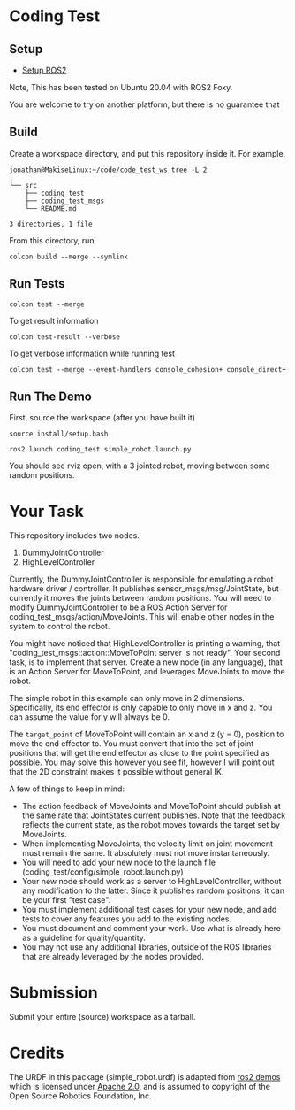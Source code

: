 # Coding Test

## Setup

- [Setup ROS2](https://index.ros.org/doc/ros2/Installation/Foxy/)

Note, This has been tested on Ubuntu 20.04 with ROS2 Foxy.

You are welcome to try on another platform, but there is no guarantee that 

## Build

Create a workspace directory, and put this repository inside it.
For example,

```
jonathan@MakiseLinux:~/code/code_test_ws tree -L 2
.
└── src
    ├── coding_test
    ├── coding_test_msgs
    └── README.md

3 directories, 1 file
```

From this directory, run

`colcon build --merge --symlink`

## Run Tests

`colcon test --merge`

To get result information

`colcon test-result --verbose`

To get verbose information while running test

`colcon test --merge --event-handlers console_cohesion+ console_direct+`

## Run The Demo

First, source the workspace (after you have built it)

`source install/setup.bash`

`ros2 launch coding_test simple_robot.launch.py`

You should see rviz open, with a 3 jointed robot, moving between some random positions.

# Your Task

This repository includes two nodes.
1. DummyJointController
2. HighLevelController

Currently, the DummyJointController is responsible for emulating a robot hardware driver / controller.
It publishes sensor_msgs/msg/JointState, but currently it moves the joints between random positions.
You will need to modify DummyJointController to be a ROS Action Server for coding_test_msgs/action/MoveJoints.
This will enable other nodes in the system to control the robot.

You might have noticed that HighLevelController is printing a warning, that "coding_test_msgs::action::MoveToPoint server is not ready".
Your second task, is to implement that server.
Create a new node (in any language), that is an Action Server for MoveToPoint, and leverages MoveJoints to move the robot.

The simple robot in this example can only move in 2 dimensions. Specifically, its end effector is only capable to only move in x and z.
You can assume the value for y will always be 0.

The `target_point` of MoveToPoint will contain an x and z (y = 0), position to move the end effector to.
You must convert that into the set of joint positions that will get the end effector as close to the point specified as possible.
You may solve this however you see fit, however I will point out that the 2D constraint makes it possible without general IK.

A few of things to keep in mind:
- The action feedback of MoveJoints and MoveToPoint should publish at the same rate that JointStates current publishes. Note that the feedback reflects the current state, as the robot moves towards the target set by MoveJoints.
- When implementing MoveJoints, the velocity limit on joint movement must remain the same. It absolutely must not move instantaneously.
- You will need to add your new node to the launch file (coding_test/config/simple_robot.launch.py)
- Your new node should work as a server to HighLevelController, without any modification to the latter. Since it publishes random positions, it can be your first "test case".
- You must implement additional test cases for your new node, and add tests to cover any features you add to the existing nodes.
- You must document and comment your work. Use what is already here as a guideline for quality/quantity.
- You may not use any additional libraries, outside of the ROS libraries that are already leveraged by the nodes provided.

# Submission
Submit your entire (source) workspace as a tarball.

# Credits

The URDF in this package (simple_robot.urdf) is adapted from [ros2 demos](https://github.com/ros2/demos/blob/foxy/dummy_robot/dummy_robot_bringup/launch/single_rrbot.urdf)
which is licensed under [Apache 2.0](https://github.com/ros2/demos/blob/foxy/LICENSE), and is assumed to copyright of the Open Source Robotics Foundation, Inc.
